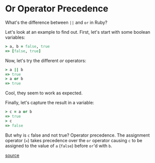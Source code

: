 # Or Operator Precedence

What's the difference between `||` and `or` in Ruby?

Let's look at an example to find out. First, let's start with some boolean
variables:

```ruby
> a, b = false, true
=> [false, true]
```

Now, let's try the different _or_ operators:

```ruby
> a || b
=> true
> a or b
=> true
```

Cool, they seem to work as expected.

Finally, let's capture the result in a variable:

```ruby
> c = a or b
=> true
> c
=> false
```

But why is `c` false and not true? Operator precedence. The assignment
operator (`=`) takes precedence over the `or` operator causing `c` to be
assigned to the value of `a` (`false`) before `or`'d with `b`.

[source](http://stackoverflow.com/questions/2083112/difference-between-or-and-in-ruby)
